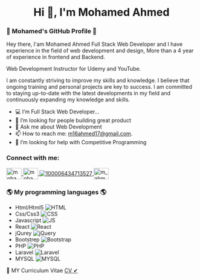 <h1 align="center">Hi 👋, I'm Mohamed Ahmed</h1>

<!-- <img width="400px" border="10%" align="right" src="https://github.com/Mohamed20a/Mohamed20a/blob/main/photoo.jpeg"/> -->

### 👋 Mohamed's GitHub Profile 👋

Hey there, 
I'am Mohamed Ahmed Full Stack Web Developer and I have experience in the field of web development and design, More than a 4 year of experience in frontend and Backend.

Web Development Instructor for Udemy and YouTube.

I am constantly striving to improve my skills and knowledge. I believe that ongoing training and personal projects are key to success. I am committed to staying up-to-date with the latest developments in my field and continuously expanding my knowledge and skills.

- 💻 I’m Full Stack Web Developer...
- 🤔 I’m looking for people building great product
- 💬 Ask me about Web Development
- 📫 How to reach me: m16ahmed17@gmail.com.
- 🤝 I’m looking for help with Competitive Programming

<h3 align="left">Connect with me:</h3>
<p align="left">
    <a href="https://www.linkedin.com/in/mohamed-ahmed-bb358b239/" target="blank">
      <img align="center" src="https://img.icons8.com/doodle/40/000000/linkedin--v2.png" alt="mohamed-ahmed-bb358b239/" height="30" width="40" />
    </a>
    <a href="https://youtube.com/@MohamedElgeadyDevHub?si=9FngCRnoJrEteXkk" target="blank">
      <img align="center" src="https://img.icons8.com/doodle/1x/youtube--v2.png" alt="mohamed-ahmed-bb358b239/" height="30" width="40" />
    </a>
    <a href="https://www.facebook.com/profile.php?id=100006434713527" target="blank">
      <img align="center" src="https://img.icons8.com/doodle/40/000000/facebook--v2.png" alt="100006434713527"  />
    </a>
    <a href="https://www.instagram.com/m_ahmeeeed/" target="blank">
      <img align="center" src="https://img.icons8.com/doodle/40/000000/instagram--v2.png" alt="m_ahmeeeed/" height="30" width="40" />
    </a>
</p>

### 🌎 My programming languages 🌎

- Html/Html5 ![HTML](https://img.shields.io/badge/-HTML-05122A?style=flat&logo=HTML5)&nbsp;
- Css/Css3 ![CSS](https://img.shields.io/badge/-CSS-05122A?style=flat&logo=CSS3)&nbsp;
- Javascript ![JS](https://img.shields.io/badge/-JavaScript-05122A?style=flat&logo=javascript)&nbsp;
- React ![React](https://img.shields.io/badge/-React%20Js-05122A?style=flat&logo=react)&nbsp;
- jQurey ![jQuery](https://img.shields.io/badge/-jQuery-05122A?style=flat&logo=jQuery)
- Bootstrep ![Bootstrap](https://img.shields.io/badge/-Bootstrap-05122A?style=flat&logo=bootstrap&logoColor=63D7)
- PHP ![PHP](https://img.shields.io/badge/-PHP-05122A?style=flat&logo=php)
- Laravel ![Laravel](https://img.shields.io/badge/-laravel-05122A?style=flat&logo=laravel)
- MYSQL ![MYSQL](https://img.shields.io/badge/-MYSQL-05122A?style=flat&logo=mysql)

💾 MY Curriculum Vitae [CV ✔](https://www.mediafire.com/file/h3gq58475r9pn97/My+CV.pdf/file)
<br> <br>
